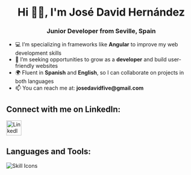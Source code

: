 <h1 align="center">Hi 👋🏼, I'm José David Hernández</h1>
<h3 align="center">Junior Developer from Seville, Spain</h3>

<ul>
    <li>💻 I’m specializing in frameworks like <strong>Angular</strong> to improve my web development skills</li>
    <li>💼 I’m seeking opportunities to grow as a <strong>developer</strong> and build user-friendly websites</li>
    <li>🌍 Fluent in <strong>Spanish</strong> and <strong>English</strong>, so I can collaborate on projects in both languages</li>
    <li>📫 You can reach me at: <strong>josedavidfive@gmail.com</strong></li>
</ul>

<h2>Connect with me on LinkedIn:</h2>
<p align="left">
    <a href="https://www.linkedin.com/in/josedavidhernandezchacon" target="_blank" rel="noreferrer">
        <img align="center" src="https://raw.githubusercontent.com/rahuldkjain/github-profile-readme-generator/master/src/images/icons/Social/linked-in-alt.svg" alt="LinkedIn" height="40" width="40" />
    </a>
</p>

<h2>Languages and Tools:</h2>
<p align="left">
    <img src="https://skillicons.dev/icons?i=html,css,js,ts,angular,bootstrap,php,mysql,selenium,vscode,postman,git&perline=6" alt="Skill Icons" />
</p>
